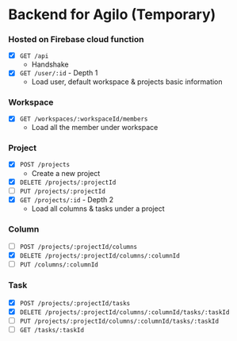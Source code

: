 # Backend for Agilo (Temporary)

### Hosted on Firebase cloud function

- [x] `GET /api`
  - Handshake
- [x] `GET /user/:id` - Depth 1
  - Load user, default workspace & projects basic information

### Workspace

- [x] `GET /workspaces/:workspaceId/members`
  - Load all the member under workspace

### Project

- [x] `POST /projects`
  - Create a new project
- [x] `DELETE /projects/:projectId`
- [ ] `PUT /projects/:projectId`
- [x] `GET /projects/:id` - Depth 2
  - Load all columns & tasks under a project

### Column

- [ ] `POST /projects/:projectId/columns`
- [x] `DELETE /projects/:projectId/columns/:columnId`
- [ ] `PUT /columns/:columnId`

### Task

- [x] `POST /projects/:projectId/tasks`
- [x] `DELETE /projects/:projectId/columns/:columnId/tasks/:taskId`
- [ ] `PUT /projects/:projectId/columns/:columnId/tasks/:taskId`
- [ ] `GET /tasks/:taskId`
